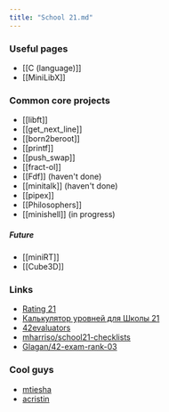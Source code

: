 ```yaml
---
title: "School 21.md"
---
```


### Useful pages
- [[C (language)]]
- [[MiniLibX]]

### Common core projects
- [[libft]]
- [[get_next_line]]
- [[born2beroot]]
- [[printf]]
- [[push_swap]]
- [[fract-ol]]
- [[Fdf]] (haven't done)
- [[minitalk]] (haven't done)
- [[pipex]]
- [[Philosophers]]
- [[minishell]] (in progress)

##### Future
- [[miniRT]]
- [[Cube3D]]

### Links
- [Rating 21](http://42stats.ru/)
- [Калькулятор уровней для Школы 21](https://calc21.ru/)
- [42evaluators](https://42evaluators.com/calculator)
- [mharriso/school21-checklists](https://github.com/mharriso/school21-checklists)
- [Glagan/42-exam-rank-03](https://github.com/Glagan/42-exam-rank-03)

### Cool guys
- [mtiesha](https://profile.intra.42.fr/users/mtiesha)
- [acristin](https://profile.intra.42.fr/users/acristin)
